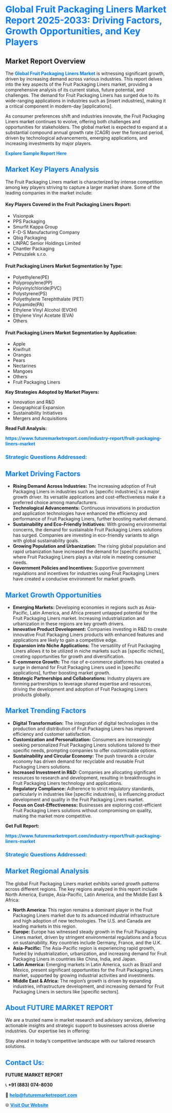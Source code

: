 <h1 style="color: #007BFF;">Global Fruit Packaging Liners Market Report 2025-2033: Driving Factors, Growth Opportunities, and Key Players</h1>

<section id="overview">
<h2>Market Report Overview</h2>
<p>The <a href="https://www.futuremarketreport.com/industry-report/fruit-packaging-liners-market" style="color: #007BFF; text-decoration: none;"><strong>Global Fruit Packaging Liners Market</strong></a> is witnessing significant growth, driven by increasing demand across various industries. This report delves into the key aspects of the Fruit Packaging Liners market, providing a comprehensive analysis of its current status, future potential, and challenges. The demand for Fruit Packaging Liners has surged due to its wide-ranging applications in industries such as [insert industries], making it a critical component in modern-day [applications].</p>
<p>As consumer preferences shift and industries innovate, the Fruit Packaging Liners market continues to evolve, offering both challenges and opportunities for stakeholders. The global market is expected to expand at a substantial compound annual growth rate (CAGR) over the forecast period, driven by technological advancements, emerging applications, and increasing investments by major players.</p>
</section>

<section id="overview">
<p><a href="https://www.futuremarketreport.com/request-sample/reportId=120007" style="color: #007BFF; text-decoration: none;"><strong>Explore Sample Report Here</strong></a></p>
</section>

<section id="key-players">
<h2 style="color: #007BFF;">Market Key Players Analysis</h2>
<p>The Fruit Packaging Liners market is characterized by intense competition among key players striving to capture a larger market share. Some of the leading companies in the market include:</p>
<h4>Key Players Covered in the Fruit Packaging Liners Report:</h4>
<ul><li>Visionpak</li><li>PPS Packaging</li><li>Smurfit Kappa Group</li><li>F-D-S Manufacturing Company</li><li>Qbig Packaging</li><li>LINPAC Senior Holdings Limited</li><li>Chantler Packaging</li><li>Petruzalek s.r.o.</li></ul>
<h4>Fruit Packaging Liners Market Segmentation by Type:</h4>
<ul><li>Polyethylene(PE)</li><li>Polypropylene(PP)</li><li>Polyvinylchloride(PVC)</li><li>Polystyrene(PS)</li><li>Polyethylene Terephthalate (PET)</li><li>Polyamide(PA)</li><li>Ethylene Vinyl Alcohol (EVOH)</li><li>Ethylene Vinyl Acetate (EVA)</li><li>Others</li></ul>

<h4>Fruit Packaging Liners Market Segmentation by Application:</h4>
<ul><li>Apple</li><li>Kiwifruit</li><li>Oranges</li><li>Pears</li><li>Nectarines</li><li>Mangoes</li><li>Others</li><li>Fruit Packaging Liners</li></ul>
<p><strong>Key Strategies Adopted by Market Players:</strong></p>
<ul>
<li>Innovation and R&D</li>
<li>Geographical Expansion</li>
<li>Sustainability Initiatives</li>
<li>Mergers and Acquisitions</li>
</ul>
</section>

<section>
<p><strong>Read Full Analysis: </strong></p><a href="https://www.futuremarketreport.com/industry-report/fruit-packaging-liners-market" style="color: #007BFF; text-decoration: none;"><strong>https://www.futuremarketreport.com/industry-report/fruit-packaging-liners-market</strong></a>
<h3 style="color: #007BFF;">Strategic Questions Addressed:</h3>
</section>

<section id="driving-factors">
<h2 style="color: #007BFF;">Market Driving Factors</h2>
<ul>
<li><strong>Rising Demand Across Industries:</strong> The increasing adoption of Fruit Packaging Liners in industries such as [specific industries] is a major growth driver. Its versatile applications and cost-effectiveness make it a preferred choice among manufacturers.</li>
<li><strong>Technological Advancements:</strong> Continuous innovations in production and application technologies have enhanced the efficiency and performance of Fruit Packaging Liners, further boosting market demand.</li>
<li><strong>Sustainability and Eco-Friendly Initiatives:</strong> With growing environmental concerns, the demand for sustainable Fruit Packaging Liners solutions has surged. Companies are investing in eco-friendly variants to align with global sustainability goals.</li>
<li><strong>Growing Population and Urbanization:</strong> The rising global population and rapid urbanization have increased the demand for [specific products], where Fruit Packaging Liners plays a vital role in meeting consumer needs.</li>
<li><strong>Government Policies and Incentives:</strong> Supportive government regulations and incentives for industries using Fruit Packaging Liners have created a conducive environment for market growth.</li>
</ul>
</section>

<section id="growth-opportunities">
<h2 style="color: #007BFF;">Market Growth Opportunities</h2>
<ul>
<li><strong>Emerging Markets:</strong> Developing economies in regions such as Asia-Pacific, Latin America, and Africa present untapped potential for the Fruit Packaging Liners market. Increasing industrialization and urbanization in these regions are key growth drivers.</li>
<li><strong>Innovative Product Development:</strong> Companies investing in R&D to create innovative Fruit Packaging Liners products with enhanced features and applications are likely to gain a competitive edge.</li>
<li><strong>Expansion into Niche Applications:</strong> The versatility of Fruit Packaging Liners allows it to be utilized in niche markets such as [specific niches], creating opportunities for growth and diversification.</li>
<li><strong>E-commerce Growth:</strong> The rise of e-commerce platforms has created a surge in demand for Fruit Packaging Liners used in [specific applications], further boosting market growth.</li>
<li><strong>Strategic Partnerships and Collaborations:</strong> Industry players are forming partnerships to leverage shared expertise and resources, driving the development and adoption of Fruit Packaging Liners products globally.</li>
</ul>
</section>

<section id="trending-factors">
<h2 style="color: #007BFF;">Market Trending Factors</h2>
<ul>
<li><strong>Digital Transformation:</strong> The integration of digital technologies in the production and distribution of Fruit Packaging Liners has improved efficiency and customer satisfaction.</li>
<li><strong>Customization and Personalization:</strong> Consumers are increasingly seeking personalized Fruit Packaging Liners solutions tailored to their specific needs, prompting companies to offer customizable options.</li>
<li><strong>Sustainability and Circular Economy:</strong> The push towards a circular economy has driven demand for recyclable and reusable Fruit Packaging Liners solutions.</li>
<li><strong>Increased Investment in R&D:</strong> Companies are allocating significant resources to research and development, resulting in breakthroughs in Fruit Packaging Liners technology and applications.</li>
<li><strong>Regulatory Compliance:</strong> Adherence to strict regulatory standards, particularly in industries like [specific industries], is influencing product development and quality in the Fruit Packaging Liners market.</li>
<li><strong>Focus on Cost-Effectiveness:</strong> Businesses are exploring cost-efficient Fruit Packaging Liners solutions without compromising on quality, making the market more competitive.</li>
</ul>
</section>

<section>
<p><strong>Get Full Report: </strong></p><a href="https://www.futuremarketreport.com/industry-report/fruit-packaging-liners-market" style="color: #007BFF; text-decoration: none;"><strong>https://www.futuremarketreport.com/industry-report/fruit-packaging-liners-market</strong></a>
<h3 style="color: #007BFF;">Strategic Questions Addressed:</h3>
</section>


<section id="regional-analysis">
<h2 style="color: #007BFF;">Market Regional Analysis</h2>
<p>The global Fruit Packaging Liners market exhibits varied growth patterns across different regions. The key regions analyzed in this report include North America, Europe, Asia-Pacific, Latin America, and the Middle East & Africa:</p>
<ul>
<li><strong>North America:</strong> This region remains a dominant player in the Fruit Packaging Liners market due to its advanced industrial infrastructure and high adoption of new technologies. The U.S. and Canada are leading markets in this region.</li>
<li><strong>Europe:</strong> Europe has witnessed steady growth in the Fruit Packaging Liners market, driven by stringent environmental regulations and a focus on sustainability. Key countries include Germany, France, and the U.K.</li>
<li><strong>Asia-Pacific:</strong> The Asia-Pacific region is experiencing rapid growth, fueled by industrialization, urbanization, and increasing demand for Fruit Packaging Liners in countries like China, India, and Japan.</li>
<li><strong>Latin America:</strong> Emerging markets in Latin America, such as Brazil and Mexico, present significant opportunities for the Fruit Packaging Liners market, supported by growing industrial activities and investments.</li>
<li><strong>Middle East & Africa:</strong> The region’s growth is driven by expanding industries, infrastructure development, and increasing demand for Fruit Packaging Liners in sectors like [specific sectors].</li>
</ul>
</section>

<footer>
<h2 style="color: #007BFF;">About FUTURE MARKET REPORT</h2>
<p>We are a trusted name in market research and advisory services, delivering actionable insights and strategic support to businesses across diverse industries. Our expertise lies in offering:</p>

<p>Stay ahead in today’s competitive landscape with our tailored research solutions.</p>

<h2 style="color: #007BFF;">Contact Us:</h2>
<p><strong>FUTURE MARKET REPORT</strong></p>
<p>📞 <strong>+91 (883) 074-8030</strong></p>
<p>📧 <strong><a href="mailto:help@futuremarketreport.com" style="color: #007BFF;">help@futuremarketreport.com</a></strong></p>
<p>🌐 <strong><a href="https://www.futuremarketreport.com/" style="color: #007BFF;">Visit Our Website</a></strong></p>
</footer>